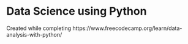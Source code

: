 <h1> Data Science using Python</h1>
Created while completing https://www.freecodecamp.org/learn/data-analysis-with-python/
